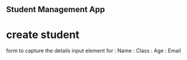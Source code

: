 ## Student Management App
# create student

form to capture the details 
 input element for : Name : Class : Age : Email





